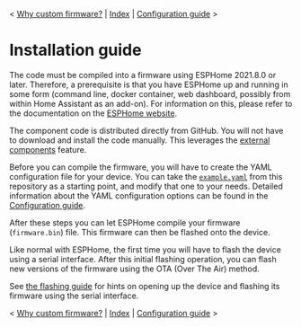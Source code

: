< [Why custom firmware?](why_custom_firmware.md) | [Index](../README.md) | [Configuration guide](configuration.md) >

# Installation guide

The code must be compiled into a firmware using ESPHome 2021.8.0 or later. Therefore, a prerequisite
is that you have ESPHome up and running in some form (command line, docker container, web dashboard,
possibly from within Home Assistant as an add-on). For information on this, please refer to the
documentation on the [ESPHome website](https://esphome.io).

The component code is distributed directly from GitHub. You will not have to download and install
the code manually. This leverages the [external components](https://esphome.io/components/external_components.html)
feature.

Before you can compile the firmware, you will have to create the YAML configuration file for your
device. You can take the [`example.yaml`](../example.yaml) from this repository as a starting point, and
modify that one to your needs. Detailed information about the YAML configuration options can be
found in the [Configuration guide](configuration.md).

After these steps you can let ESPHome compile your firmware (`firmware.bin`) file. This firmware
can then be flashed onto the device.

Like normal with ESPHome, the first time you will have to flash the device using a serial interface.
After this initial flashing operation, you can flash new versions of the firmware using the OTA
(Over The Air) method.

See [the flashing guide](flashing.md) for hints on opening up the device and flashing its firmware
using the serial interface.

< [Why custom firmware?](why_custom_firmware.md) | [Index](../README.md) | [Configuration guide](configuration.md) >
